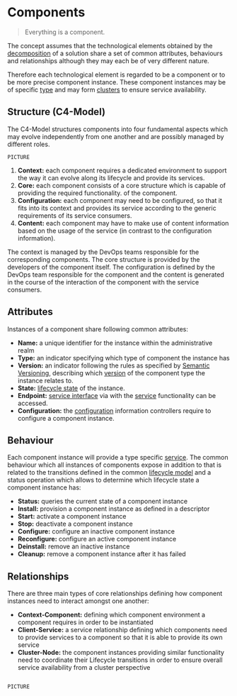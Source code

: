 Components
==========

> Everything is a component.

The concept assumes that the technological elements obtained by the
[decomposition](./Concepts-Decomposition.md) of a solution share a set of common
attributes, behaviours and relationships although they may each be of very
different nature.

Therefore each technological element is regarded to be a component or to
be more precise component instance. These component instances may be of specific
[type](./Concepts-Service.md) and may form [clusters](clusters)
to ensure service availability.

Structure (C4-Model)
--------------------

The C4-Model structures components into four fundamental aspects which may
evolve independently from one another and are possibly managed by different
roles.

```
PICTURE
```

1. **Context:** each component requires a dedicated environment to support the
   way it can evolve along its lifecycle and provide its services.
2. **Core:** each component consists of a core structure which is capable of
   providing the required functionality.
   of the component.  
3. **Configuration:** each component may need to be configured, so that it fits
   into its context and provides its service according to the generic
   requirements of its service consumers.
4. **Content:** each component may have to make use of content information based
   on the usage of the service (in contrast to the configuration information).

The context is managed by the DevOps teams responsible for the corresponding
components. The core structure is provided by the developers of the component
itself. The configuration is defined by the DevOps team responsible for the
component and the content is generated in the course of the interaction of the
component with the service consumers.

Attributes
----------

Instances of a component share following common attributes:

- **Name:** a unique identifier for the instance within the administrative realm
- **Type:** an indicator specifying which type of component the instance has
- **Version:** an indicator following the rules as specified by
  [Semantic Versioning](https://semver.org/), describing which
  [version](./Concepts-Versioning.md) of the component type the instance relates
  to.
- **State:** [lifecycle state](./Concepts-Lifecycle.md) of the instance.
- **Endpoint:** [service interface](./Concepts-Endpoints.md) via with the
[service](./Concepts-Services.md) functionality can be accessed.
- **Configuration:** the [configuration](./Concepts-Configuration.md)
  information controllers require to configure a component instance.

Behaviour
---------

Each component instance will provide a type specific
[service](Concepts-Services.md).
The common behaviour which all instances of components expose in addition to
that is related to the transitions defined in the common
[lifecycle model](Concepts-Lifecycle.md) and a status operation which allows to
determine which lifecycle state a component instance has:

- **Status:** queries the current state of a component instance
- **Install:** provision a component instance as defined in a descriptor
- **Start:** activate a component instance
- **Stop:** deactivate a component instance
- **Configure:** configure an inactive component instance
- **Reconfigure:** configure an active component instance
- **Deinstall:** remove an inactive instance
- **Cleanup:** remove a component instance after it has failed

Relationships
-------------

There are three main types of core relationships defining how component
instances need to interact amongst one another:

- **Context-Component:** defining which component environment a component
  requires in order to be instantiated
- **Client-Service:** a service relationship defining which components need to
  provide services to a component so that it is able to provide its own service
- **Cluster-Node:** the component instances providing similar functionality need
  to coordinate their Lifecycle transitions in order to ensure overall service
  availability from a cluster perspective

```

PICTURE

```
